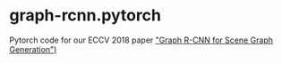 # graph-rcnn.pytorch
Pytorch code for our ECCV 2018 paper ["Graph R-CNN for Scene Graph Generation")](https://arxiv.org/pdf/1808.00191.pdf)
